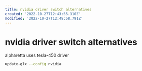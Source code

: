 ```yaml
---
title: nvidia driver switch alternatives
created: '2022-10-27T12:43:55.310Z'
modified: '2022-10-27T12:48:58.791Z'
---
```


# nvidia driver switch alternatives

alpharetta uses tesla-450 driver

```bash
update-glx --config nvidia
```
